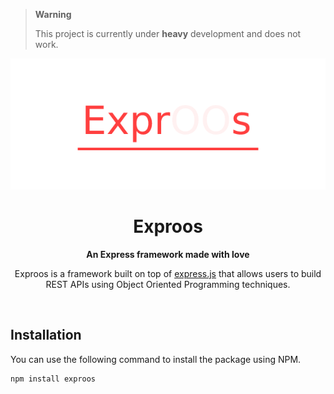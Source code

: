 > **Warning**
>
> This project is currently under **heavy** development and does not work.

<div align="center">

![Exproos Logo](docs/exproos-banner.png)

# Exproos

**An Express framework made with love**

Exproos is a framework built on top of [express.js] that allows users to build REST APIs using Object Oriented Programming techniques.

</div>

<br>

## Installation

You can use the following command to install the package using NPM.

```sh
npm install exproos
```

<!-- LINK DUMP -->
[express.js]: https://expressjs.com/
